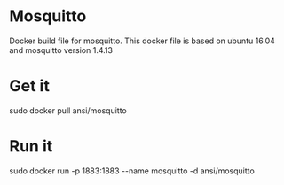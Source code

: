 Mosquitto
=========

Docker build file for mosquitto. This docker file is based on
ubuntu 16.04 and mosquitto version 1.4.13

Get it
======
sudo docker pull ansi/mosquitto

Run it
======
sudo docker run -p 1883:1883 --name mosquitto -d ansi/mosquitto
